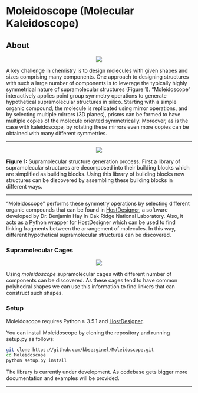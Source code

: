 Moleidoscope (Molecular Kaleidoscope)
=====================================

About
-----

<p align="center">
<img src="img/molecular-decomposition-animation.gif">
</p>

A key challenge in chemistry is to design molecules with given shapes and sizes comprising many components. One approach to designing structures with such a large number of components is to leverage the typically highly symmetrical nature of supramolecular structures (Figure 1). “Moleidoscope” interactively applies point group symmetry operations to generate hypothetical supramolecular structures in silico. Starting with a simple organic compound, the molecule is replicated using mirror operations, and by selecting multiple mirrors (3D planes), prisms can be formed to have multiple copies of the molecule oriented symmetrically. Moreover, as is the case with kaleidoscope, by rotating these mirrors even more copies can be obtained with many different symmetries.

---

<p align="center">
<img src="img/molecular-build-procedure.PNG">
</p>


**Figure 1:** Supramolecular structure generation process. First a library of supramolecular structures are decomposed into their building blocks which are simplified as building blocks. Using this library of building blocks new structures can be discovered by assembling these building blocks in different ways.

---

“Moleidoscope” performs these symmetry operations by selecting different organic compounds that can be found in [HostDesigner][HD], a software developed by Dr. Benjamin Hay in Oak Ridge National Laboratory. Also, it acts as a Python wrapper for HostDesigner which can be used to find linking fragments between the arrangement of molecules. In this way, different hypothetical supramolecular structures can be discovered.

### Supramolecular Cages

<p align="center"> <img src="img/supramolecular-cages.PNG"> </p>

Using _moleidoscope_ supramolecular cages with different number of components can be discovered. As these cages tend to have common polyhedral shapes we can use this information to find linkers that can construct such shapes.

### Setup

Moleidoscope requires Python ≥ 3.5.1 and [HostDesigner](https://github.com/kbsezginel/HostDesigner).

You can install Moleidoscope by cloning the repository and running setup.py as follows:

```bash
git clone https://github.com/kbsezginel/Moleidoscope.git
cd Moleidoscope
python setup.py install
```

The library is currently under development. As codebase gets bigger more documentation and examples will be provided.

---

[HD]: http://pubs.acs.org/doi/abs/10.1021/ic0202920
